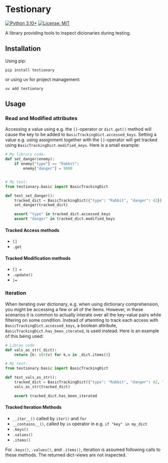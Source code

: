# Testionary

[![Python 3.10+](https://img.shields.io/badge/python-3.10+-blue.svg)](https://www.python.org/downloads/)
[![License: MIT](https://img.shields.io/badge/License-MIT-yellow.svg)](https://opensource.org/licenses/MIT)

A library providing tools to inspect dicionaries during testing. 

## Installation

Using pip:
```
pip install testionary
```
or using uv for project management:

```
uv add testionary
```

## Usage

### Read and Modified attributes
Accessing a value using e.g. the `[]`-operator or `dict.get()` method will cause the key to be added to `BasicTrackingDict.accessed_keys`. Setting a value e.g. using assignment together with the `[]`-operator will get tracked using `BasicTrackingDict.modified_keys`. Here is a small example:
```python
# My library code:
def set_danger(enemy):
    if enemy["type"] == "Rabbit":
        enemy["danger"] = 9000


# My test:
from testionary.basic import BasicTrackingDict

def test_set_danger():
    tracked_dict = BasicTrackingDict({"type": "Rabbit", "danger": 42})
    set_danger(tracked_dict)

    assert "type" in tracked_dict.accessed_keys
    assert "danger" in tracked_dict.modified_keys
```

#### Tracked Access methods
- `[]`
- `.get`


#### Tracked Modification methods
- `[] =`
- `.update()`
- `|=`

### Iteration
When iterating over dictionary, e.g. when using dictionary comprehension, you might be accessing a few or all of the items. However, in these scenarios it is common to actually interate over all the key-value pairs while filtering on some condition. Instead of attemting to track each access with `BasicTrackingDict.accessed_keys`, a boolean attribute, `BasicTrackingDict.has_been_iterated`, is used instead. Here is an example of this being used:
```python
# Libray code
def vals_as_str(_dict):
    return {k: str(v) for k,v in _dict.items()}

# My test:
from testionary.basic import BasicTrackingDict

def test_vals_as_str():
    tracked_dict = BasicTrackingDict({"type": "Rabbit", "danger": 42, "hp": 100, "armor": 100})
    vals_as_str(tracked_dict)

    assert tracked_dict.has_been_iterated
```

#### Tracked Iteration Methods
- `__iter__()` called by `iter()` and `for`
- `__contains__()`, called by `in` operator in e.g. `if "key" in my_dict`
- `.keys()`
- `.values()`
- `.items()`

For `.keys()`, `.values()`, and `.items()`, iteration is assumed following calls to these methods. The returned dict-views are not inspected.
